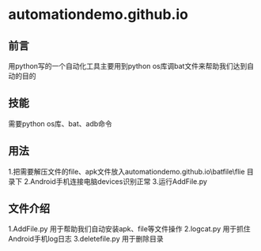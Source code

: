 # automationdemo.github.io

## 前言

用python写的一个自动化工具主要用到python os库调bat文件来帮助我们达到自动的目的


## 技能

需要python os库、bat、adb命令

## 用法

1.把需要解压文件的file、apk文件放入automationdemo.github.io\batfile\flie 目录下
2.Android手机连接电脑devices识别正常
3.运行AddFile.py 

## 文件介绍

1.AddFile.py 用于帮助我们自动安装apk、file等文件操作
2.logcat.py 用于抓住Android手机log日志
3.deletefile.py 用于删除目录

